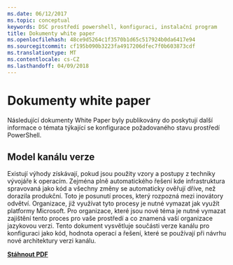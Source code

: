 ```yaml
---
ms.date: 06/12/2017
ms.topic: conceptual
keywords: DSC prostředí powershell, konfiguraci, instalační program
title: Dokumenty white paper
ms.openlocfilehash: 48ce9d5264c1f3570b1d65c517924b0da6417e94
ms.sourcegitcommit: cf195b090b3223fa4917206dfec7f0b603873cdf
ms.translationtype: MT
ms.contentlocale: cs-CZ
ms.lasthandoff: 04/09/2018
---
```

# <a name="whitepapers"></a>Dokumenty white paper

Následující dokumenty White Paper byly publikovány do poskytují další informace o témata týkající se konfigurace požadovaného stavu prostředí PowerShell.

## <a name="the-release-pipeline-model"></a>Model kanálu verze
Existují výhody získávají, pokud jsou použity vzory a postupy z techniky vývojáře k operacím. Zejména plně automatického řešení kde infrastruktura spravovaná jako kód a všechny změny se automaticky ověřují dříve, než dorazila produkční. Toto je posunutí proces, který rozpozná mezi inovátory odvětví. Organizace, již využívat tyto procesy je nutné vymazat jak využít platformy Microsoft. Pro organizace, které jsou nové téma je nutné vymazat zajištění tento proces pro vaše prostředí a co znamená vaší organizace jazykovou verzi. Tento dokument vysvětluje součásti verze kanálu pro konfiguraci jako kód, hodnota operací a řešení, které se používají při návrhu nové architektury verzi kanálu.

**[Stáhnout PDF](http://aka.ms/thereleasepipelinemodelpdf)**